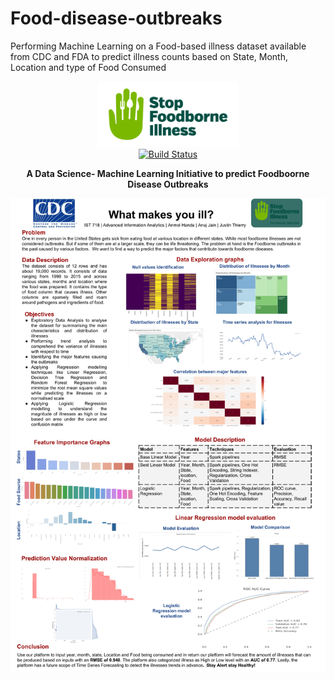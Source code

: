 # Food-disease-outbreaks
Performing Machine Learning on a Food-based illness dataset available from CDC and FDA to predict illness counts based on State, Month, Location and type of Food Consumed 

<p align="center">
  <img src="https://github.com/handaanmol/Food-disease-outbreaks/blob/master/images/project_logo.png" alt="Stop Foodborne Illness" width="226">
  <br>
  <a href="https://travis-ci.org/lord/slate"><img src="https://travis-ci.org/lord/slate.svg?branch=master" alt="Build Status"></a>
</p>

<p align="center"> <b> A Data Science- Machine Learning Initiative to predict Foodboorne Disease Outbreaks </b></p>

<p align="center"><img src="https://github.com/handaanmol/Food-disease-outbreaks/blob/master/images/IST%20718%20poster.png" width=700 alt="Screenshot of Example Documentation created with Slate"></p>
